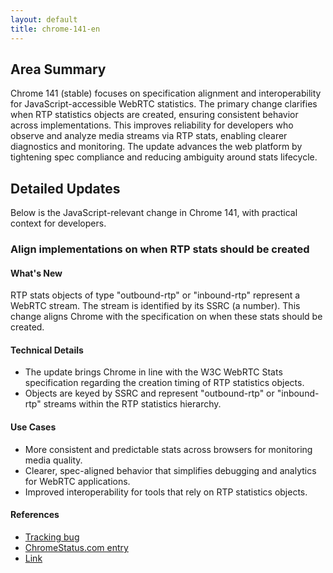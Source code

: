 ```yaml
---
layout: default
title: chrome-141-en
---
```


## Area Summary

Chrome 141 (stable) focuses on specification alignment and interoperability for JavaScript-accessible WebRTC statistics. The primary change clarifies when RTP statistics objects are created, ensuring consistent behavior across implementations. This improves reliability for developers who observe and analyze media streams via RTP stats, enabling clearer diagnostics and monitoring. The update advances the web platform by tightening spec compliance and reducing ambiguity around stats lifecycle.

## Detailed Updates

Below is the JavaScript-relevant change in Chrome 141, with practical context for developers.

### Align implementations on when RTP stats should be created

#### What's New
RTP stats objects of type "outbound-rtp" or "inbound-rtp" represent a WebRTC stream. The stream is identified by its SSRC (a number). This change aligns Chrome with the specification on when these stats should be created.

#### Technical Details
- The update brings Chrome in line with the W3C WebRTC Stats specification regarding the creation timing of RTP statistics objects.
- Objects are keyed by SSRC and represent "outbound-rtp" or "inbound-rtp" streams within the RTP statistics hierarchy.

#### Use Cases
- More consistent and predictable stats across browsers for monitoring media quality.
- Clearer, spec-aligned behavior that simplifies debugging and analytics for WebRTC applications.
- Improved interoperability for tools that rely on RTP statistics objects.

#### References
- [Tracking bug](https://issues.chromium.org/issues/406585888)
- [ChromeStatus.com entry](https://chromestatus.com/feature/4580748730040320)
- [Link](https://w3c.github.io/webrtc-stats/#the-rtp-statistics-hierarchy)
